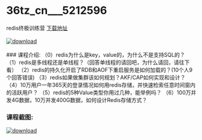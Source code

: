 # 36tz_cn___5212596
redis终极训练营
[下载地址](http://www.36tz.cn/article/5212596 "下载地址")
<br/></br>[![download](http://36tz.cn/muke_img/2020_04_2-115.png "下载地址")](http://www.36tz.cn/article/5212596 "下载地址")
<br/></br>### 课程介绍:
（0）redis为什么是key，value的，为什么不是支持SQL的？
（1）redis是多线程还是单线程？（回答单线程的请回吧，为什么请回，请往下看）
（2）redis的持久化开启了RDB和AOF下重启服务是如何加载的？(10个人9个回答错误)
（3）redis如果做集群该如何规划？AKF/CAP如何实现和设计？
（4）10万用户一年365天的登录情况如何用redis存储，并快速检索任意时间窗内的活跃用户？
（5）redis的5种Value类型你用过几种，能举例吗？
（6）100万并发4G数据，10万并发400G数据，如何设计Redis存储方式？

### 课程截图:
[![download](http://36tz.cn/muke_img/2020_04_1-179.png "下载地址")](http://www.36tz.cn/article/5212596 "下载地址")
